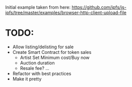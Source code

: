 
Initial example taken from here:
https://github.com/ipfs/js-ipfs/tree/master/examples/browser-http-client-upload-file



TODO:
=====
-   Allow listing/delisting for sale
-   Create Smart Contract for token sales 
    * Artist Set Minimum cost/Buy now
    * Auction duration
    * Resale fee?
    ...
-   Refactor with best practices
-   Make it pretty